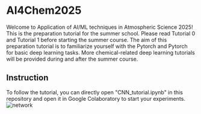 # AI4Chem2025
Welcome to Application of AI/ML techniques in Atmospheric Science 2025! This is the preparation tutorial for the summer school. Please read Tutorial 0 and Tutorial 1 before starting the summer course. The aim of this preparation tutorial is to familiarize yourself with the Pytorch and Pytorch for basic deep learning tasks. More chemical-related deep learning tutorials will be provided during and after the summer course.

## Instruction
To follow the tutorial, you can directly open "CNN_tutorial.ipynb" in this repository and open it in Google Colaboratory to start your experiments.
![network](/.png)
